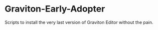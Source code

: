 # Graviton-Early-Adopter

Scripts to install the very last version of Graviton Editor without the pain. 
